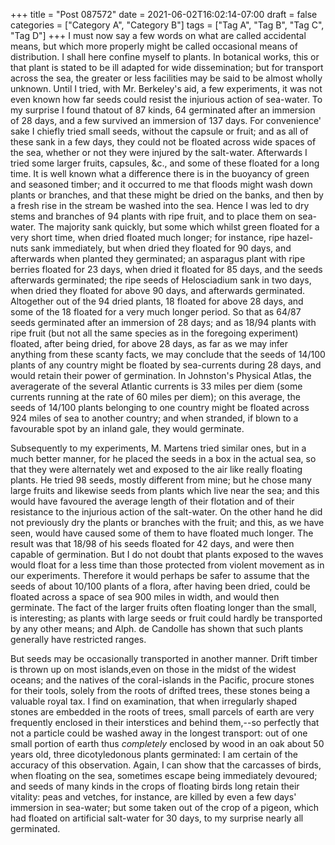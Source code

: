 +++
title = "Post 087572"
date = 2021-06-02T16:02:14-07:00
draft = false
categories = ["Category A", "Category B"]
tags = ["Tag A", "Tag B", "Tag C", "Tag D"]
+++
I must now say a few words on what are called accidental means, but which more properly might be called occasional means of distribution. I shall here confine myself to plants. In botanical works, this or that plant is stated to be ill adapted for wide dissemination; but for transport across the sea, the greater or less facilities may be said to be almost wholly unknown. Until I tried, with Mr. Berkeley's aid, a few experiments, it was not even known how far seeds could resist the injurious action of sea-water. To my surprise I found thatout of 87 kinds, 64 germinated after an immersion of 28 days, and a few survived an immersion of 137 days. For convenience' sake I chiefly tried small seeds, without the capsule or fruit; and as all of these sank in a few days, they could not be floated across wide spaces of the sea, whether or not they were injured by the salt-water. Afterwards I tried some larger fruits, capsules, &c., and some of these floated for a long time. It is well known what a difference there is in the buoyancy of green and seasoned timber; and it occurred to me that floods might wash down plants or branches, and that these might be dried on the banks, and then by a fresh rise in the stream be washed into the sea. Hence I was led to dry stems and branches of 94 plants with ripe fruit, and to place them on sea-water. The majority sank quickly, but some which whilst green floated for a very short time, when dried floated much longer; for instance, ripe hazel-nuts sank immediately, but when dried they floated for 90 days, and afterwards when planted they germinated; an asparagus plant with ripe berries floated for 23 days, when dried it floated for 85 days, and the seeds afterwards germinated; the ripe seeds of Helosciadium sank in two days, when dried they floated for above 90 days, and afterwards germinated. Altogether out of the 94 dried plants, 18 floated for above 28 days, and some of the 18 floated for a very much longer period. So that as 64/87 seeds germinated after an immersion of 28 days; and as 18/94 plants with ripe fruit (but not all the same species as in the foregoing experiment) floated, after being dried, for above 28 days, as far as we may infer anything from these scanty facts, we may conclude that the seeds of 14/100 plants of any country might be floated by sea-currents during 28 days, and would retain their power of germination. In Johnston's Physical Atlas, the averagerate of the several Atlantic currents is 33 miles per diem (some currents running at the rate of 60 miles per diem); on this average, the seeds of 14/100 plants belonging to one country might be floated across 924 miles of sea to another country; and when stranded, if blown to a favourable spot by an inland gale, they would germinate.

Subsequently to my experiments, M. Martens tried similar ones, but in a much better manner, for he placed the seeds in a box in the actual sea, so that they were alternately wet and exposed to the air like really floating plants. He tried 98 seeds, mostly different from mine; but he chose many large fruits and likewise seeds from plants which live near the sea; and this would have favoured the average length of their flotation and of their resistance to the injurious action of the salt-water. On the other hand he did not previously dry the plants or branches with the fruit; and this, as we have seen, would have caused some of them to have floated much longer. The result was that 18/98 of his seeds floated for 42 days, and were then capable of germination. But I do not doubt that plants exposed to the waves would float for a less time than those protected from violent movement as in our experiments. Therefore it would perhaps be safer to assume that the seeds of about 10/100 plants of a flora, after having been dried, could be floated across a space of sea 900 miles in width, and would then germinate. The fact of the larger fruits often floating longer than the small, is interesting; as plants with large seeds or fruit could hardly be transported by any other means; and Alph. de Candolle has shown that such plants generally have restricted ranges.

But seeds may be occasionally transported in another manner. Drift timber is thrown up on most islands,even on those in the midst of the widest oceans; and the natives of the coral-islands in the Pacific, procure stones for their tools, solely from the roots of drifted trees, these stones being a valuable royal tax. I find on examination, that when irregularly shaped stones are embedded in the roots of trees, small parcels of earth are very frequently enclosed in their interstices and behind them,--so perfectly that not a particle could be washed away in the longest transport: out of one small portion of earth thus _completely_ enclosed by wood in an oak about 50 years old, three dicotyledonous plants germinated: I am certain of the accuracy of this observation. Again, I can show that the carcasses of birds, when floating on the sea, sometimes escape being immediately devoured; and seeds of many kinds in the crops of floating birds long retain their vitality: peas and vetches, for instance, are killed by even a few days' immersion in sea-water; but some taken out of the crop of a pigeon, which had floated on artificial salt-water for 30 days, to my surprise nearly all germinated.
